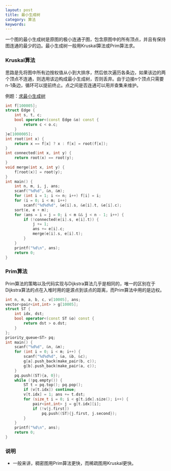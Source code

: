 ```yaml
---
layout: post
title: 最小生成树
category: 算法
keywords:
---
```


一个图的最小生成树是原图的极小连通子图，包含原图中的所有顶点，并且有保持图连通的最少的边。最小生成树一般用Kruskal算法或Prim算法求。

### Kruskal算法

思路是先将图中所有边按权值从小到大排序，然后依次遍历各条边，如果该边的两个顶点不连通，则选用该边构成最小生成树，否则丢弃。由于边接n个顶点只需要n-1条边，循环可以提前终止。点之间是否连通可以用并查集来维护。

例题：[求最小生成树](http://hihocoder.com/problemset/problem/1098)

```cpp
int f[100005];
struct Edge {
    int s, t, c;
    bool operator<(const Edge &o) const {
        return c < o.c;
    }
}e[1000005];
int root(int x) {
    return x == f[x] ? x : f[x] = root(f[x]);
}
int connected(int x, int y) {
    return root(x) == root(y);
}
void merge(int x, int y) {
    f[root(x)] = root(y);
}
int main() {
    int n, m, i, j, ans;
    scanf("%d%d", &n, &m);
    for (int i = 1; i <= n; i++) f[i] = i;
    for (i = 0; i < m; i++)
        scanf("%d%d%d", &e[i].s, &e[i].t, &e[i].c);
    sort(e, e + m);
    for (ans = i = j = 0; i < m && j < n - 1; i++) {
        if (!connected(e[i].s, e[i].t)) {
            j += 1;
            ans += e[i].c;
            merge(e[i].s, e[i].t);
        }
    }
    printf("%d\n", ans);
    return 0;
}
```

### Prim算法

Prim算法的策略以及代码实现与Dijkstra算法几乎是相同的，唯一的区别在于Dijkstra算法的点在入堆时用的是源点到该点的距离，而Prim算法中用的是边权。

```cpp
int n, m, a, b, c, v[10005], ans;
vector<pair<int,int> > g[10005];
struct ST {
    int idx, dst;
    bool operator<(const ST &o) const {
        return dst > o.dst;
    }
};
priority_queue<ST> pq;
int main() {
    scanf("%d%d", &n, &m);
    for (int i = 0; i < m; i++) {
        scanf("%d%d%d", &a, &b, &c);
        g[a].push_back(make_pair(b, c));
        g[b].push_back(make_pair(a, c));
    }
    pq.push((ST){a, 0});
    while (!pq.empty()) {
        ST t = pq.top(); pq.pop();
        if (v[t.idx]) continue;
        v[t.idx] = 1; ans += t.dst;
        for (size_t i = 0; i < g[t.idx].size(); i++) {
            pair<int,int> j = g[t.idx][i];
            if (!v[j.first])
                pq.push((ST){j.first, j.second});
        }
    }
    printf("%d\n", ans);
    return 0;
}
```

### 说明

- 一般来讲，稠密图用Prim算法更快，而稀疏图用Kruskal更快。

